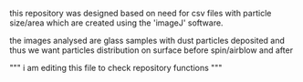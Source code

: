 this repository was designed based on need for csv files with particle size/area
which are created using the 'imageJ' software.

the images analysed are glass samples with dust particles deposited and thus we want particles distribution on surface
before spin/airblow and after

"""
i am editing this file to check repository functions
"""
